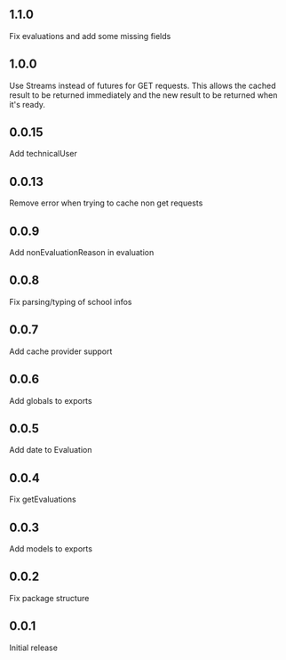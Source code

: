 ## 1.1.0

Fix evaluations and add some missing fields

## 1.0.0

Use Streams instead of futures for GET requests. This allows the cached result to be returned immediately and the new result to be returned when it's ready.

## 0.0.15

Add technicalUser

## 0.0.13

Remove error when trying to cache non get requests

## 0.0.9

Add nonEvaluationReason in evaluation

## 0.0.8

Fix parsing/typing of school infos

## 0.0.7

Add cache provider support

## 0.0.6

Add globals to exports

## 0.0.5

Add date to Evaluation

## 0.0.4

Fix getEvaluations

## 0.0.3

Add models to exports

## 0.0.2

Fix package structure

## 0.0.1

Initial release

